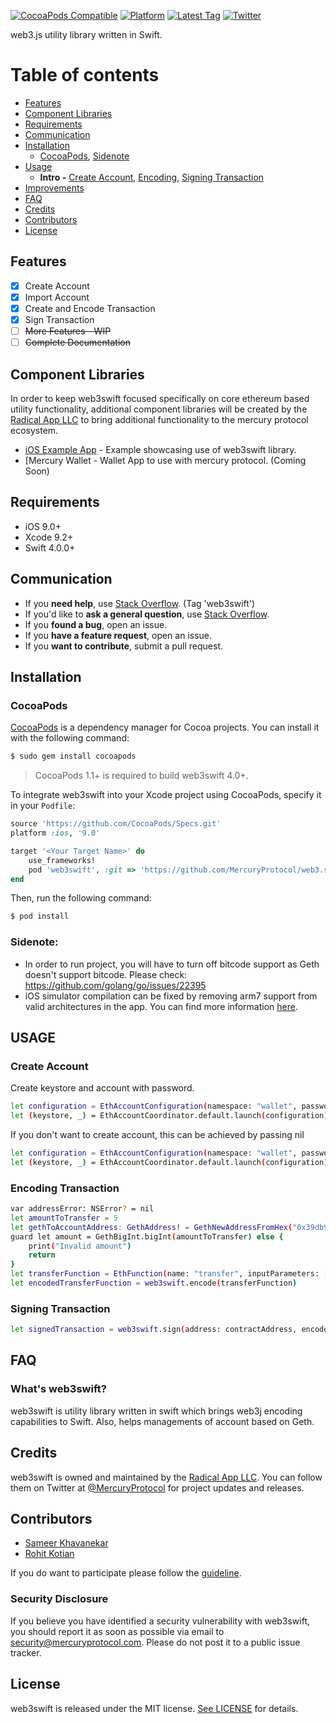 [![CocoaPods Compatible](https://img.shields.io/badge/pod-1.4.1-blue.svg)](https://img.shields.io/badge/pod-1.4.1-blue.svg)
[![Platform](https://img.shields.io/cocoapods/p/web3swift.svg?style=flat)](https://medium.com/@MercuryProtocol)
[![Latest Tag](https://img.shields.io/badge/tag-0.0.9-green.svg?style=flat)](https://github.com/MercuryProtocol/web3.swift/releases/tag/0.0.9)
[![Twitter](https://img.shields.io/badge/twitter-@mercuryprotocol-blue.svg?style=flat)](https://twitter.com/mercuryprotocol)

web3.js utility library written in Swift.

Table of contents
===

*  [Features](#features)
*  [Component Libraries](#component-libraries)
*  [Requirements](#requirements)
*  [Communication](#communication)
*  [Installation](#installation)
    * [CocoaPods](#cocoapods), [Sidenote](#sidenote)
*  [Usage](#usage)
    * **Intro -** [Create Account](#create-account), [Encoding](#encoding-transaction), [Signing Transaction](#signing-transaction)
*  [Improvements](#improvements)
*  [FAQ](#faq)
*  [Credits](#credits)
*  [Contributors](#contributors)
*  [License](#license)

## Features

- [x] Create Account
- [x] Import Account
- [x] Create and Encode Transaction
- [x] Sign Transaction
- [ ] ~~More Features - WIP~~
- [ ] ~~Complete Documentation~~

## Component Libraries

In order to keep web3swift focused specifically on core ethereum based utility functionality, additional component libraries will be created by the [Radical App LLC](https://github.com/web3swift/Foundation) to bring additional functionality to the mercury protocol ecosystem.

- [iOS Example App](https://github.com/MercuryProtocol/web3.swift-Example) - Example showcasing use of web3swift library.
- [Mercury Wallet - Wallet App to use with mercury protocol. (Coming Soon)

## Requirements

- iOS 9.0+
- Xcode 9.2+
- Swift 4.0.0+

## Communication

- If you **need help**, use [Stack Overflow](http://stackoverflow.com/questions/tagged/web3swift). (Tag 'web3swift')
- If you'd like to **ask a general question**, use [Stack Overflow](http://stackoverflow.com/questions/tagged/web3swift).
- If you **found a bug**, open an issue.
- If you **have a feature request**, open an issue.
- If you **want to contribute**, submit a pull request.

## Installation

### CocoaPods

[CocoaPods](http://cocoapods.org) is a dependency manager for Cocoa projects. You can install it with the following command:

```bash
$ sudo gem install cocoapods
```

> CocoaPods 1.1+ is required to build web3swift 4.0+.

To integrate web3swift into your Xcode project using CocoaPods, specify it in your `Podfile`:

```ruby
source 'https://github.com/CocoaPods/Specs.git'
platform :ios, '9.0'

target '<Your Target Name>' do
    use_frameworks!
    pod 'web3swift', :git => 'https://github.com/MercuryProtocol/web3.swift.git', :branch => 'master'
end
```

Then, run the following command:

```bash
$ pod install
```
### Sidenote:
- In order to run project, you will have to turn off bitcode support as Geth doesn't support bitcode. Please check:
https://github.com/golang/go/issues/22395
- iOS simulator compilation can be fixed by removing arm7 support from valid architectures in the app. You can find more information [here](https://github.com/golang/go/wiki/Mobile#ios-simulator).

## USAGE

### Create Account
Create keystore and account with password.
```bash
let configuration = EthAccountConfiguration(namespace: "wallet", password: "qwerty")
let (keystore, _) = EthAccountCoordinator.default.launch(configuration)
```
If you don't want to create account, this can be achieved by passing nil 
```bash
let configuration = EthAccountConfiguration(namespace: "wallet", password: nil)
let (keystore, _) = EthAccountCoordinator.default.launch(configuration)
```

### Encoding Transaction
```bash
var addressError: NSError? = nil
let amountToTransfer = 5
let gethToAccountAddress: GethAddress! = GethNewAddressFromHex("0x39db95b4f60bd75846c46df165d9e854b3cf2b56", &addressError)
guard let amount = GethBigInt.bigInt(amountToTransfer) else {
    print("Invalid amount")
    return
}
let transferFunction = EthFunction(name: "transfer", inputParameters: [toAccountAddress, amount])
let encodedTransferFunction = web3swift.encode(transferFunction)
```

### Signing Transaction
```bash
let signedTransaction = web3swift.sign(address: contractAddress, encodedFunctionData: encodedTransferFunction, nonce: nonce, gasLimit: Constants.gasLimit, gasPrice: Constants.gasPrice)
```


## FAQ

### What's web3swift?

web3swift is utility library written in swift which brings web3j encoding capabilities to Swift. Also, helps managements of account based on Geth.

## Credits

web3swift is owned and maintained by the [Radical App LLC](http://www.mercuryprotocol.com). You can follow them on Twitter at [@MercuryProtocol](https://twitter.com/mercuryprotocol) for project updates and releases.

## Contributors

* [Sameer Khavanekar](https://github.com/skhavanekar)
* [Rohit Kotian](https://github.com/roviko)

If you do want to participate please follow the [guideline](CONTRIBUTING.md).

### Security Disclosure

If you believe you have identified a security vulnerability with web3swift, you should report it as soon as possible via email to security@mercuryprotocol.com. Please do not post it to a public issue tracker.

## License

web3swift is released under the MIT license. [See LICENSE](LICENSE) for details.
